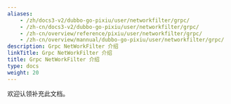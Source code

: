 ```yaml
---
aliases:
    - /zh/docs3-v2/dubbo-go-pixiu/user/networkfilter/grpc/
    - /zh-cn/docs3-v2/dubbo-go-pixiu/user/networkfilter/grpc/
    - /zh-cn/overview/reference/pixiu/user/networkfilter/grpc/
    - /zh-cn/overview/mannual/dubbo-go-pixiu/user/networkfilter/grpc/
description: Grpc NetWorkFilter 介绍
linkTitle: Grpc NetWorkFilter 介绍
title: Grpc NetWorkFilter 介绍
type: docs
weight: 20
---
```







欢迎认领补充此文档。
